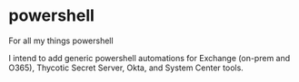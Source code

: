 # powershell
For all my things powershell

I intend to add generic powershell automations for Exchange (on-prem and O365), Thycotic Secret Server, Okta, and System Center tools.
